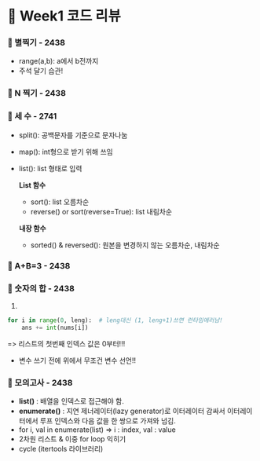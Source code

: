 # :pencil: Week1 코드 리뷰

### :round_pushpin: 별찍기 - 2438
- range(a,b): a에서 b전까지
- 주석 달기 습관!

### :round_pushpin: N 찍기 - 2438

### :round_pushpin: 세 수 - 2741
- split(): 공백문자를 기준으로 문자나눔
- map(): int형으로 받기 위해 쓰임
- list(): list 형태로 입력

  **List 함수**
  - sort(): list 오름차순
  - reverse() or sort(reverse=True): list 내림차순

  **내장 함수**
  - sorted() & reversed(): 원본을 변경하지 않는 오름차순, 내림차순

### :round_pushpin: A+B=3 - 2438


### :round_pushpin: 숫자의 합 - 2438
1. 
```python
for i in range(0, leng):  # leng대신 (1, leng+1)쓰면 런타임에러남!
    ans += int(nums[i])
```
=> 리스트의 첫번째 인덱스 값은 0부터!!!

- 변수 쓰기 전에 위에서 무조건 변수 선언!!


### :round_pushpin: 모의고사 - 2438

- **list()** : 배열을 인덱스로 접근해야 함. 
- **enumerate()** : 지연 제너레이터(lazy generator)로 이터레이터 감싸서 이터레이터에서 루프 인덱스와 다음 값을 한 쌍으로 가져와 넘김. 
- for i, val in enumerate(list)
    => i : index, val : value
- 2차원 리스트 & 이중 for loop 익히기
- cycle (itertools 라이브러리)
